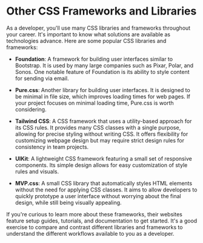 # Other CSS Frameworks and Libraries

As a developer, you'll use many CSS libraries and frameworks throughout your career. It's important to know what solutions are available as technologies advance. Here are some popular CSS libraries and frameworks:

- **Foundation**: A framework for building user interfaces similar to Bootstrap. It is used by many large companies such as Pixar, Polar, and Sonos. One notable feature of Foundation is its ability to style content for sending via email.

- **Pure.css**: Another library for building user interfaces. It is designed to be minimal in file size, which improves loading times for web pages. If your project focuses on minimal loading time, Pure.css is worth considering.

- **Tailwind CSS**: A CSS framework that uses a utility-based approach for its CSS rules. It provides many CSS classes with a single purpose, allowing for precise styling without writing CSS. It offers flexibility for customizing webpage design but may require strict design rules for consistency in team projects.

- **UIKit**: A lightweight CSS framework featuring a small set of responsive components. Its simple design allows for easy customization of style rules and visuals.

- **MVP.css**: A small CSS library that automatically styles HTML elements without the need for applying CSS classes. It aims to allow developers to quickly prototype a user interface without worrying about the final design, while still being visually appealing.

If you're curious to learn more about these frameworks, their websites feature setup guides, tutorials, and documentation to get started. It's a good exercise to compare and contrast different libraries and frameworks to understand the different workflows available to you as a developer.